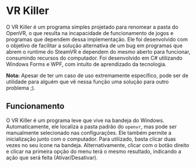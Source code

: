 # VR Killer

O VR Killer é um programa simples projetado para renomear a pasta do OpenVR, o que resulta na incapacidade de funcionamento de jogos e programas que dependem dessa implementação. Ele foi desenvolvido com o objetivo de facilitar a solução alternativa de um bug em programas que abrem o runtime do SteamVR e dependem do mesmo aberto para funcionar, consumindo recursos do computador.
Foi desenvolvido em C# utilizando Windows Forms e WPF, com intuito de aprendizado da tecnologia.

**Nota:** Apesar de ter um caso de uso extremamente específico, pode ser de utilidade para alguém que vê nessa função uma solução para outro problema ;).

## Funcionamento

O VR Killer é um programa leve que vive na bandeja do Windows. Automaticamente, ele localiza a pasta padrão do `openvr`, mas pode ser manualmente selecionado nas configurações. Ele também permite a inicialização junto com o computador. Para utilizado, basta clicar duas vezes no seu ícone na bandeja. Alternativamente, clicar com o botão direito e clicar na primeira opção do menu terá o mesmo resultado, indicando a ação que será feita (Ativar/Desativar).